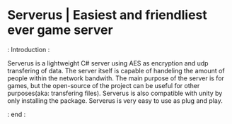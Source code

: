 # Serverus | Easiest and friendliest ever game server

: Introduction :

Serverus is a lightweight C# server using AES as encryption and udp transfering of data. The server itself is capable of handeling the amount of people within the network bandwith.
The main purpose of the server is for games, but the open-source of the project can be useful for other purposes(aka: transfering files). Serverus is also compatible with unity
by only installing the package. Serverus is very easy to use as plug and play.

: end :